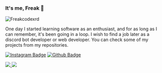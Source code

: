 ### It's me, Freak 👋

<img src="https://komarev.com/ghpvc/?username=Freakcodexrd&label=Profile%20Viewers&color=37fa3f" alt="Freakcodexrd" />

One day I started learning software as an enthusiast, and for as long as I can remember, it's been going in a loop. I wish to find a job later as a discord bot developer or web developer. You can check some of my projects from my repositories.

[![Instagram Badge](https://img.shields.io/badge/-Instagram-C13584?style=flat-quare&labelColor=C13584&logo=instagram&logoColor=white&link=link)](https://www.instagram.com/cagatayegeee/)
[![Github Badge](https://img.shields.io/badge/-Github-000?style=quare&labelColor=000&logo=Github&logoColor=white&link=link)](https://github.com/Freakcodexd?tab=repositories) 

<a href="https://github.com/Freakcodexd">
  <img src="https://github-readme-stats.vercel.app/api?username=Freakcodexd&count_private=true&hide_border=true&show_icons=true&include_all_commits=true&bg_color=0d1117&title_color=df761c&text_color=FFFFFF&icon_color=df761c">
<img src="https://github-readme-stats.vercel.app/api/top-langs/?username=Freakcodexd&layout=compact&theme=nord&hide_border=true&bg_color=0d1117&border_radius=6&title_color=df761c">
</a>
